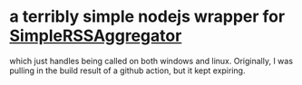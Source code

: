 
# a terribly simple nodejs wrapper for [SimpleRSSAggregator](https://github.com/MarmadileManteater/SimpleRSSAggregator)

which just handles being called on both windows and linux. Originally, I was pulling in the build result of a github action, but it kept expiring.
